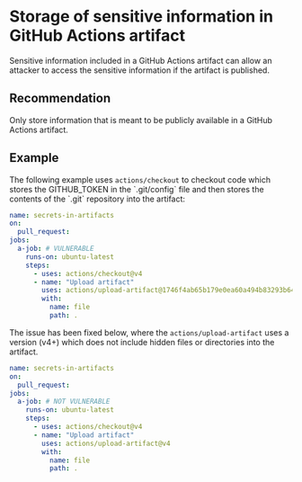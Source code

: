 # Storage of sensitive information in GitHub Actions artifact
Sensitive information included in a GitHub Actions artifact can allow an attacker to access the sensitive information if the artifact is published.


## Recommendation
Only store information that is meant to be publicly available in a GitHub Actions artifact.


## Example
The following example uses `actions/checkout` to checkout code which stores the GITHUB_TOKEN in the \`.git/config\` file and then stores the contents of the \`.git\` repository into the artifact:


```yaml
name: secrets-in-artifacts
on:
  pull_request:
jobs:
  a-job: # VULNERABLE
    runs-on: ubuntu-latest
    steps:
      - uses: actions/checkout@v4
      - name: "Upload artifact"
        uses: actions/upload-artifact@1746f4ab65b179e0ea60a494b83293b640dd5bba # v4.3.2
        with:
          name: file
          path: .

```
The issue has been fixed below, where the `actions/upload-artifact` uses a version (v4+) which does not include hidden files or directories into the artifact.


```yaml
name: secrets-in-artifacts
on:
  pull_request:
jobs:
  a-job: # NOT VULNERABLE
    runs-on: ubuntu-latest
    steps:
      - uses: actions/checkout@v4
      - name: "Upload artifact"
        uses: actions/upload-artifact@v4
        with:
          name: file
          path: .


```
